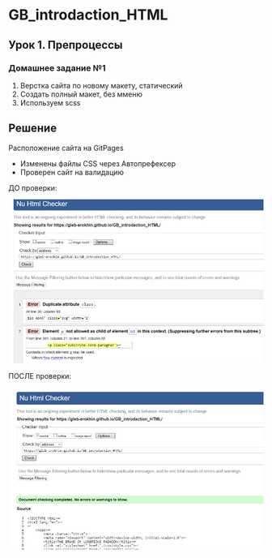# GB_introdaction_HTML

## Урок 1. Препроцессы

### Домашнее задание №1

1. Верстка сайта по новому макету, статический
2. Создать полный макет, без мменю
3. Используем scss

## Решение

Расположение сайта на GitPages
- Изменены файлы CSS через Автопрефексер
- Проверен сайт на валидацию 

ДО проверки:

![Валидация ДО](https://github.com/gleb-erokhin/GB_introdaction_HTML/blob/10th/validation-before.jpg)

ПОСЛЕ проверки:

![Валидация ПОСЛЕ](https://github.com/gleb-erokhin/GB_introdaction_HTML/blob/10th/validation-after.jpg)
